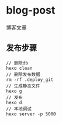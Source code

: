 # blog-post
博客文章

## 发布步骤

```
// 删除db
hexo clean
// 删除发布数据
rm -rf .deploy_git
// 生成静态文件
hexo g
// 发布
hexo d
// 本地调试
hexo server -p 5000
```
